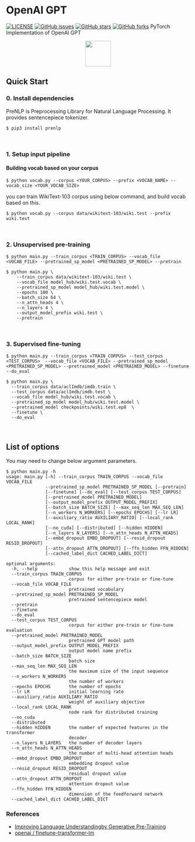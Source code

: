 # OpenAI GPT
[![LICENSE](https://img.shields.io/github/license/lyeoni/gpt-pytorch?style=flat-square)](https://github.com/lyeoni/gpt-pytorch/blob/master/LICENSE)
[![GitHub issues](https://img.shields.io/github/issues/lyeoni/gpt-pytorch?style=flat-square)](https://github.com/lyeoni/gpt-pytorch/issues)
[![GitHub stars](https://img.shields.io/github/stars/lyeoni/gpt-pytorch?style=flat-square&color=important)](https://github.com/lyeoni/gpt-pytorch/stargazers)
[![GitHub forks](https://img.shields.io/github/forks/lyeoni/gpt-pytorch?style=flat-square&color=blueviolet)](https://github.com/lyeoni/gpt-pytorch/network/members)
PyTorch Implementation of OpenAI GPT

<p align="center"><img width= 70 src="https://pytorch.org/assets/images/logo-icon.svg"></p>

## Quick Start
### 0. Install dependencies
PreNLP is Preprocessing Library for Natural Language Processing. It provides sentencepiece tokenizer.
```
$ pip3 install prenlp
```
<br>

### 1. Setup input pipeline

#### Building vocab based on your corpus
```
$ python vocab.py --corpus <YOUR_CORPUS> --prefix <VOCAB_NAME> --vocab_size <YOUR_VOCAB_SIZE>
```

you can train WikiText-103 corpus using below command, and build vocab based on this.
```
$ python vocab.py --corpus data/wikitext-103/wiki.test --prefix wiki.test
```
<br>

### 2. Unsupervised pre-training
```
$ python main.py --train_corpus <TRAIN_CORPUS> --vocab_file <VOCAB_FILE> --pretrained_sp_model <PRETRAINED_SP_MODEL> --pretrain
```
```
$ python main.py \
    --train_corpus data/wikitext-103/wiki.test \
    --vocab_file model_hub/wiki.test.vocab \
    --pretrained_sp_model model_hub/wiki.test.model \
    --epochs 100 \
    --batch_size 64 \
    --n_attn_heads 4 \
    --n_layers 4 \
    --output_model_prefix wiki.test \
    --pretrain
```
<br>

### 3. Supervised fine-tuning
```
$ python main.py --train_corpus <TRAIN_CORPUS> --test_corpus <TEST_CORPUS>  --vocab_file <VOCAB_FILE> --pretrained_sp_model <PRETRAINED_SP_MODEL> --pretrained_model <PRETRAINED_MODEL> --finetune --do_eval
```
```
$ python main.py \
  --train_corpus data/aclImdb/imdb.train \
  --test_corpus data/aclImdb/imdb.test \
  --vocab_file model_hub/wiki.test.vocab \
  --pretrained_sp_model model_hub/wiki.test.model \
  --pretrained_model checkpoints/wiki.test.ep8  \
  --finetune \
  --do_eval
```
<br>

## List of options
You may need to change below argument parameters.
```
$ python main.py -h
usage: main.py [-h] --train_corpus TRAIN_CORPUS --vocab_file VOCAB_FILE
               --pretrained_sp_model PRETRAINED_SP_MODEL [--pretrain]
               [--finetune] [--do_eval] [--test_corpus TEST_CORPUS]
               [--pretrained_model PRETRAINED_MODEL]
               [--output_model_prefix OUTPUT_MODEL_PREFIX]
               [--batch_size BATCH_SIZE] [--max_seq_len MAX_SEQ_LEN]
               [--n_workers N_WORKERS] [--epochs EPOCHS] [--lr LR]
               [--auxiliary_ratio AUXILIARY_RATIO] [--local_rank LOCAL_RANK]
               [--no_cuda] [--distributed] [--hidden HIDDEN]
               [--n_layers N_LAYERS] [--n_attn_heads N_ATTN_HEADS]
               [--embd_dropout EMBD_DROPOUT] [--resid_dropout RESID_DROPOUT]
               [--attn_dropout ATTN_DROPOUT] [--ffn_hidden FFN_HIDDEN]
               [--cached_label_dict CACHED_LABEL_DICT]

optional arguments:
  -h, --help            show this help message and exit
  --train_corpus TRAIN_CORPUS
                        corpus for either pre-train or fine-tune
  --vocab_file VOCAB_FILE
                        pretrained vocabulary
  --pretrained_sp_model PRETRAINED_SP_MODEL
                        pretrained sentencepiece model
  --pretrain
  --finetune
  --do_eval
  --test_corpus TEST_CORPUS
                        corpus for either pre-train or fine-tune evaluation
  --pretrained_model PRETRAINED_MODEL
                        pretrained GPT model path
  --output_model_prefix OUTPUT_MODEL_PREFIX
                        output model name prefix
  --batch_size BATCH_SIZE
                        batch size
  --max_seq_len MAX_SEQ_LEN
                        the maximum size of the input sequence
  --n_workers N_WORKERS
                        the number of workers
  --epochs EPOCHS       the number of epochs
  --lr LR               initial learning rate
  --auxiliary_ratio AUXILIARY_RATIO
                        weight of auxiliary objective
  --local_rank LOCAL_RANK
                        node rank for distributed training
  --no_cuda
  --distributed
  --hidden HIDDEN       the number of expected features in the transformer
                        decoder
  --n_layers N_LAYERS   the number of decoder layers
  --n_attn_heads N_ATTN_HEADS
                        the number of multi-head attention heads
  --embd_dropout EMBD_DROPOUT
                        embedding dropout value
  --resid_dropout RESID_DROPOUT
                        residual dropout value
  --attn_dropout ATTN_DROPOUT
                        attention dropout value
  --ffn_hidden FFN_HIDDEN
                        dimension of the feedforward network
  --cached_label_dict CACHED_LABEL_DICT
```

### References
- [Improving Language Understandingby Generative Pre-Training](https://s3-us-west-2.amazonaws.com/openai-assets/research-covers/language-unsupervised/language_understanding_paper.pdf)
- [openai / finetune-transformer-lm](https://github.com/openai/finetune-transformer-lm)
